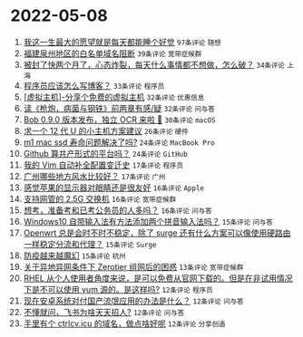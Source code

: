 # 2022-05-08

1. [我这一生最大的愿望就是每天都能睡个好觉](https://www.v2ex.com/t/851523) `97条评论` `随想`
1. [福建泉州地区的白名单域名阻断](https://www.v2ex.com/t/851525) `39条评论` `宽带症候群`
1. [被封了快两个月了，心态炸裂，每天什么事情都不想做，怎么破？](https://www.v2ex.com/t/851574) `34条评论` `上海`
1. [程序员应该怎么写博客？](https://www.v2ex.com/t/851549) `33条评论` `程序员`
1. [[虚拟主机]-分享个免费的虚拟主机](https://www.v2ex.com/t/851530) `32条评论` `优惠信息`
1. [读《枪炮，病菌与钢铁》前两章有感/疑](https://www.v2ex.com/t/851538) `32条评论` `问与答`
1. [Bob 0.9.0 版本发布，独立 OCR 来啦 🎉](https://www.v2ex.com/t/851543) `30条评论` `macOS`
1. [求一个 12 代 U 的小主机方案建议](https://www.v2ex.com/t/851506) `26条评论` `硬件`
1. [m1 mac ssd 寿命问题解决了吗?](https://www.v2ex.com/t/851563) `24条评论` `MacBook Pro`
1. [Github 算共产形式的平台吗？](https://www.v2ex.com/t/851527) `24条评论` `GitHub`
1. [我的 Vim 自动补全配置变迁史](https://www.v2ex.com/t/851564) `17条评论` `程序员`
1. [广州哪些地方风水比较好？](https://www.v2ex.com/t/851534) `17条评论` `广州`
1. [感觉苹果的显示器对眼睛还是很友好](https://www.v2ex.com/t/851572) `16条评论` `Apple`
1. [支持网管的 2.5G 交换机](https://www.v2ex.com/t/851511) `16条评论` `宽带症候群`
1. [想考，准备考和已考公务员的人多吗？](https://www.v2ex.com/t/851499) `16条评论` `问与答`
1. [Windows10 自带输入法有方法添加两个拼音输入法吗？](https://www.v2ex.com/t/851540) `15条评论` `问与答`
1. [Openwrt 总是会时不时不稳定，除了 surge 还有什么方案可以像使用硬路由一样稳定分流和代理？](https://www.v2ex.com/t/851519) `15条评论` `Surge`
1. [防疫越来越魔幻](https://www.v2ex.com/t/851507) `15条评论` `杭州`
1. [关于异地异网条件下 Zerotier 组网后的困惑](https://www.v2ex.com/t/851567) `13条评论` `宽带症候群`
1. [RHEL 从个人使用者角度来说，是可以免费从官网下载的。但是在非试用情况下是不可以使用 yum 源的。是这样吗?](https://www.v2ex.com/t/851531) `12条评论` `程序员`
1. [现在安卓系统对付国产流氓应用的办法是什么？](https://www.v2ex.com/t/851516) `12条评论` `问与答`
1. [不懂就问，飞书为啥天天招人?](https://www.v2ex.com/t/851505) `12条评论` `问与答`
1. [手里有个 ctrlcv.icu 的域名，做点啥好呢](https://www.v2ex.com/t/851491) `12条评论` `分享创造`

